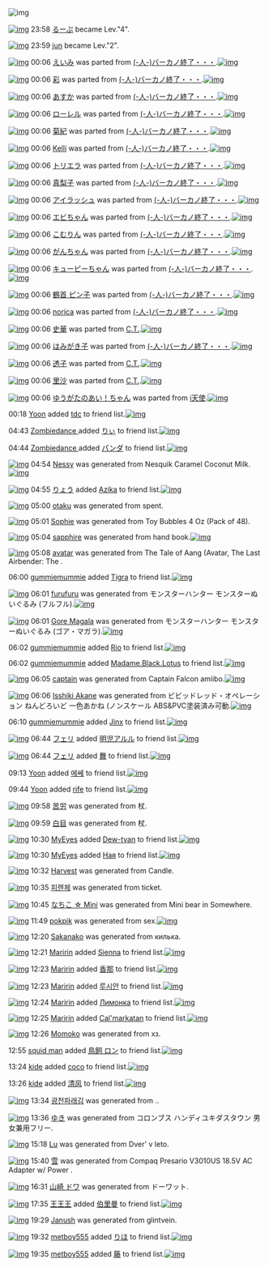 ![img](http://gdrive-cdn.herokuapp.com/537b65a5bc09f0000721dda7/512px-barcode.png)

[![img](http://www.deviantsart.com/1v26n5t.jpeg)](http://www.barcodekanojo.com/user/216150/%E3%82%8B%E3%83%BC%E3%81%B7) 23:58 [るーぷ](http://www.barcodekanojo.com/user/216150/%E3%82%8B%E3%83%BC%E3%81%B7) became Lev."4".

[![img](http://www.deviantsart.com/31qtr0u.jpeg)](http://www.barcodekanojo.com/user/236124/jun) 23:59 [jun](http://www.barcodekanojo.com/user/236124/jun) became Lev."2".

[![img](http://www.deviantsart.com/j8sn0v.png)](http://www.barcodekanojo.com/kanojo/2377797/%E3%81%88%E3%81%84%E3%81%BF) 00:06 [えいみ](http://www.barcodekanojo.com/kanojo/2377797/%E3%81%88%E3%81%84%E3%81%BF) was parted from [(-人-)バーカノ終了・・・](http://www.barcodekanojo.com/kanojo/2377797/%E3%81%88%E3%81%84%E3%81%BF).[![img](http://www.deviantsart.com/2670003.jpeg)](http://www.barcodekanojo.com/user/214696/%28-%E4%BA%BA-%29%E3%83%90%E3%83%BC%E3%82%AB%E3%83%8E%E7%B5%82%E4%BA%86%E3%83%BB%E3%83%BB%E3%83%BB) 

[![img](http://www.deviantsart.com/3h71c2.png)](http://www.barcodekanojo.com/kanojo/2825413/%E5%BD%A9) 00:06 [彩](http://www.barcodekanojo.com/kanojo/2825413/%E5%BD%A9) was parted from [(-人-)バーカノ終了・・・](http://www.barcodekanojo.com/kanojo/2825413/%E5%BD%A9).[![img](http://www.deviantsart.com/2670003.jpeg)](http://www.barcodekanojo.com/user/214696/%28-%E4%BA%BA-%29%E3%83%90%E3%83%BC%E3%82%AB%E3%83%8E%E7%B5%82%E4%BA%86%E3%83%BB%E3%83%BB%E3%83%BB) 

[![img](http://www.deviantsart.com/3lh5c0l.png)](http://www.barcodekanojo.com/kanojo/2851367/%E3%81%82%E3%81%99%E3%81%8B) 00:06 [あすか](http://www.barcodekanojo.com/kanojo/2851367/%E3%81%82%E3%81%99%E3%81%8B) was parted from [(-人-)バーカノ終了・・・](http://www.barcodekanojo.com/kanojo/2851367/%E3%81%82%E3%81%99%E3%81%8B).[![img](http://www.deviantsart.com/2670003.jpeg)](http://www.barcodekanojo.com/user/214696/%28-%E4%BA%BA-%29%E3%83%90%E3%83%BC%E3%82%AB%E3%83%8E%E7%B5%82%E4%BA%86%E3%83%BB%E3%83%BB%E3%83%BB) 

[![img](http://www.deviantsart.com/390o1re.png)](http://www.barcodekanojo.com/kanojo/2838068/%E3%83%AD%E3%83%BC%E3%83%AC%E3%83%AB) 00:06 [ローレル](http://www.barcodekanojo.com/kanojo/2838068/%E3%83%AD%E3%83%BC%E3%83%AC%E3%83%AB) was parted from [(-人-)バーカノ終了・・・](http://www.barcodekanojo.com/kanojo/2838068/%E3%83%AD%E3%83%BC%E3%83%AC%E3%83%AB).[![img](http://www.deviantsart.com/2670003.jpeg)](http://www.barcodekanojo.com/user/214696/%28-%E4%BA%BA-%29%E3%83%90%E3%83%BC%E3%82%AB%E3%83%8E%E7%B5%82%E4%BA%86%E3%83%BB%E3%83%BB%E3%83%BB) 

[![img](http://www.deviantsart.com/vnhnoo.png)](http://www.barcodekanojo.com/kanojo/2837288/%E8%8F%8A%E7%B4%80) 00:06 [菊紀](http://www.barcodekanojo.com/kanojo/2837288/%E8%8F%8A%E7%B4%80) was parted from [(-人-)バーカノ終了・・・](http://www.barcodekanojo.com/kanojo/2837288/%E8%8F%8A%E7%B4%80).[![img](http://www.deviantsart.com/2670003.jpeg)](http://www.barcodekanojo.com/user/214696/%28-%E4%BA%BA-%29%E3%83%90%E3%83%BC%E3%82%AB%E3%83%8E%E7%B5%82%E4%BA%86%E3%83%BB%E3%83%BB%E3%83%BB) 

[![img](http://www.deviantsart.com/1f2dhqi.png)](http://www.barcodekanojo.com/kanojo/2832089/Kelli) 00:06 [Kelli](http://www.barcodekanojo.com/kanojo/2832089/Kelli) was parted from [(-人-)バーカノ終了・・・](http://www.barcodekanojo.com/kanojo/2832089/Kelli).[![img](http://www.deviantsart.com/2670003.jpeg)](http://www.barcodekanojo.com/user/214696/%28-%E4%BA%BA-%29%E3%83%90%E3%83%BC%E3%82%AB%E3%83%8E%E7%B5%82%E4%BA%86%E3%83%BB%E3%83%BB%E3%83%BB) 

[![img](http://www.deviantsart.com/6od2jn.png)](http://www.barcodekanojo.com/kanojo/2837620/%E3%83%88%E3%83%AA%E3%82%A8%E3%83%A9) 00:06 [トリエラ](http://www.barcodekanojo.com/kanojo/2837620/%E3%83%88%E3%83%AA%E3%82%A8%E3%83%A9) was parted from [(-人-)バーカノ終了・・・](http://www.barcodekanojo.com/kanojo/2837620/%E3%83%88%E3%83%AA%E3%82%A8%E3%83%A9).[![img](http://www.deviantsart.com/2670003.jpeg)](http://www.barcodekanojo.com/user/214696/%28-%E4%BA%BA-%29%E3%83%90%E3%83%BC%E3%82%AB%E3%83%8E%E7%B5%82%E4%BA%86%E3%83%BB%E3%83%BB%E3%83%BB) 

[![img](http://www.deviantsart.com/1t4q6qs.png)](http://www.barcodekanojo.com/kanojo/2603776/%E7%9C%9F%E6%A2%A8%E5%AD%90) 00:06 [真梨子](http://www.barcodekanojo.com/kanojo/2603776/%E7%9C%9F%E6%A2%A8%E5%AD%90) was parted from [(-人-)バーカノ終了・・・](http://www.barcodekanojo.com/kanojo/2603776/%E7%9C%9F%E6%A2%A8%E5%AD%90).[![img](http://www.deviantsart.com/2670003.jpeg)](http://www.barcodekanojo.com/user/214696/%28-%E4%BA%BA-%29%E3%83%90%E3%83%BC%E3%82%AB%E3%83%8E%E7%B5%82%E4%BA%86%E3%83%BB%E3%83%BB%E3%83%BB) 

[![img](http://www.deviantsart.com/3js56vd.png)](http://www.barcodekanojo.com/kanojo/2603803/%E3%82%A2%E3%82%A4%E3%83%A9%E3%83%83%E3%82%B7%E3%83%A5) 00:06 [アイラッシュ](http://www.barcodekanojo.com/kanojo/2603803/%E3%82%A2%E3%82%A4%E3%83%A9%E3%83%83%E3%82%B7%E3%83%A5) was parted from [(-人-)バーカノ終了・・・](http://www.barcodekanojo.com/kanojo/2603803/%E3%82%A2%E3%82%A4%E3%83%A9%E3%83%83%E3%82%B7%E3%83%A5).[![img](http://www.deviantsart.com/2670003.jpeg)](http://www.barcodekanojo.com/user/214696/%28-%E4%BA%BA-%29%E3%83%90%E3%83%BC%E3%82%AB%E3%83%8E%E7%B5%82%E4%BA%86%E3%83%BB%E3%83%BB%E3%83%BB) 

[![img](http://www.deviantsart.com/s25v28.png)](http://www.barcodekanojo.com/kanojo/2600893/%E3%82%A8%E3%83%93%E3%81%A1%E3%82%83%E3%82%93) 00:06 [エビちゃん](http://www.barcodekanojo.com/kanojo/2600893/%E3%82%A8%E3%83%93%E3%81%A1%E3%82%83%E3%82%93) was parted from [(-人-)バーカノ終了・・・](http://www.barcodekanojo.com/kanojo/2600893/%E3%82%A8%E3%83%93%E3%81%A1%E3%82%83%E3%82%93).[![img](http://www.deviantsart.com/2670003.jpeg)](http://www.barcodekanojo.com/user/214696/%28-%E4%BA%BA-%29%E3%83%90%E3%83%BC%E3%82%AB%E3%83%8E%E7%B5%82%E4%BA%86%E3%83%BB%E3%83%BB%E3%83%BB) 

[![img](http://www.deviantsart.com/6kcajf.png)](http://www.barcodekanojo.com/kanojo/2855238/%E3%81%93%E3%82%80%E3%82%8A%E3%82%93) 00:06 [こむりん](http://www.barcodekanojo.com/kanojo/2855238/%E3%81%93%E3%82%80%E3%82%8A%E3%82%93) was parted from [(-人-)バーカノ終了・・・](http://www.barcodekanojo.com/kanojo/2855238/%E3%81%93%E3%82%80%E3%82%8A%E3%82%93).[![img](http://www.deviantsart.com/2670003.jpeg)](http://www.barcodekanojo.com/user/214696/%28-%E4%BA%BA-%29%E3%83%90%E3%83%BC%E3%82%AB%E3%83%8E%E7%B5%82%E4%BA%86%E3%83%BB%E3%83%BB%E3%83%BB) 

[![img](http://www.deviantsart.com/2dpub5d.png)](http://www.barcodekanojo.com/kanojo/2837614/%E3%81%8C%E3%82%93%E3%81%A1%E3%82%83%E3%82%93) 00:06 [がんちゃん](http://www.barcodekanojo.com/kanojo/2837614/%E3%81%8C%E3%82%93%E3%81%A1%E3%82%83%E3%82%93) was parted from [(-人-)バーカノ終了・・・](http://www.barcodekanojo.com/kanojo/2837614/%E3%81%8C%E3%82%93%E3%81%A1%E3%82%83%E3%82%93).[![img](http://www.deviantsart.com/2670003.jpeg)](http://www.barcodekanojo.com/user/214696/%28-%E4%BA%BA-%29%E3%83%90%E3%83%BC%E3%82%AB%E3%83%8E%E7%B5%82%E4%BA%86%E3%83%BB%E3%83%BB%E3%83%BB) 

[![img](http://www.deviantsart.com/3qu0dot.png)](http://www.barcodekanojo.com/kanojo/2802900/%E3%82%AD%E3%83%A5%E3%83%BC%E3%83%94%E3%83%BC%E3%81%A1%E3%82%83%E3%82%93) 00:06 [キューピーちゃん](http://www.barcodekanojo.com/kanojo/2802900/%E3%82%AD%E3%83%A5%E3%83%BC%E3%83%94%E3%83%BC%E3%81%A1%E3%82%83%E3%82%93) was parted from [(-人-)バーカノ終了・・・](http://www.barcodekanojo.com/kanojo/2802900/%E3%82%AD%E3%83%A5%E3%83%BC%E3%83%94%E3%83%BC%E3%81%A1%E3%82%83%E3%82%93).[![img](http://www.deviantsart.com/2670003.jpeg)](http://www.barcodekanojo.com/user/214696/%28-%E4%BA%BA-%29%E3%83%90%E3%83%BC%E3%82%AB%E3%83%8E%E7%B5%82%E4%BA%86%E3%83%BB%E3%83%BB%E3%83%BB) 

[![img](http://www.deviantsart.com/i487c4.png)](http://www.barcodekanojo.com/kanojo/621243/%E9%B6%B4%E9%A6%96%20%E3%83%94%E3%83%B3%E5%AD%90) 00:06 [鶴首 ピン子](http://www.barcodekanojo.com/kanojo/621243/%E9%B6%B4%E9%A6%96%20%E3%83%94%E3%83%B3%E5%AD%90) was parted from [(-人-)バーカノ終了・・・](http://www.barcodekanojo.com/kanojo/621243/%E9%B6%B4%E9%A6%96%20%E3%83%94%E3%83%B3%E5%AD%90).[![img](http://www.deviantsart.com/2670003.jpeg)](http://www.barcodekanojo.com/user/214696/%28-%E4%BA%BA-%29%E3%83%90%E3%83%BC%E3%82%AB%E3%83%8E%E7%B5%82%E4%BA%86%E3%83%BB%E3%83%BB%E3%83%BB) 

[![img](http://www.deviantsart.com/168ssst.png)](http://www.barcodekanojo.com/kanojo/2394228/norica) 00:06 [norica](http://www.barcodekanojo.com/kanojo/2394228/norica) was parted from [(-人-)バーカノ終了・・・](http://www.barcodekanojo.com/kanojo/2394228/norica).[![img](http://www.deviantsart.com/2670003.jpeg)](http://www.barcodekanojo.com/user/214696/%28-%E4%BA%BA-%29%E3%83%90%E3%83%BC%E3%82%AB%E3%83%8E%E7%B5%82%E4%BA%86%E3%83%BB%E3%83%BB%E3%83%BB) 

[![img](http://www.deviantsart.com/5171ka.png)](http://www.barcodekanojo.com/kanojo/2293896/%E5%8F%B2%E8%8F%AF) 00:06 [史華](http://www.barcodekanojo.com/kanojo/2293896/%E5%8F%B2%E8%8F%AF) was parted from [C.T.](http://www.barcodekanojo.com/kanojo/2293896/%E5%8F%B2%E8%8F%AF).[![img](http://www.deviantsart.com/fhrc6a.jpeg)](http://www.barcodekanojo.com/user/272165/C.T.) 

[![img](http://www.deviantsart.com/101ba12.png)](http://www.barcodekanojo.com/kanojo/71595/%E3%81%AF%E3%81%BF%E3%81%8C%E3%81%8D%E5%AD%90) 00:06 [はみがき子](http://www.barcodekanojo.com/kanojo/71595/%E3%81%AF%E3%81%BF%E3%81%8C%E3%81%8D%E5%AD%90) was parted from [(-人-)バーカノ終了・・・](http://www.barcodekanojo.com/kanojo/71595/%E3%81%AF%E3%81%BF%E3%81%8C%E3%81%8D%E5%AD%90).[![img](http://www.deviantsart.com/2670003.jpeg)](http://www.barcodekanojo.com/user/214696/%28-%E4%BA%BA-%29%E3%83%90%E3%83%BC%E3%82%AB%E3%83%8E%E7%B5%82%E4%BA%86%E3%83%BB%E3%83%BB%E3%83%BB) 

[![img](http://www.deviantsart.com/6195ia.png)](http://www.barcodekanojo.com/kanojo/3074285/%E9%80%8F%E5%AD%90) 00:06 [透子](http://www.barcodekanojo.com/kanojo/3074285/%E9%80%8F%E5%AD%90) was parted from [C.T.](http://www.barcodekanojo.com/kanojo/3074285/%E9%80%8F%E5%AD%90).[![img](http://www.deviantsart.com/fhrc6a.jpeg)](http://www.barcodekanojo.com/user/272165/C.T.) 

[![img](http://www.deviantsart.com/1dskmlj.png)](http://www.barcodekanojo.com/kanojo/2633387/%E9%87%8C%E6%B2%99) 00:06 [里沙](http://www.barcodekanojo.com/kanojo/2633387/%E9%87%8C%E6%B2%99) was parted from [C.T.](http://www.barcodekanojo.com/kanojo/2633387/%E9%87%8C%E6%B2%99).[![img](http://www.deviantsart.com/fhrc6a.jpeg)](http://www.barcodekanojo.com/user/272165/C.T.) 

[![img](http://www.deviantsart.com/1pnpcg1.png)](http://www.barcodekanojo.com/kanojo/1226625/%E3%82%86%E3%81%86%E3%81%8C%E3%81%9F%E3%81%AE%E3%81%82%E3%81%84%EF%BC%81%E3%81%A1%E3%82%83%E3%82%93) 00:06 [ゆうがたのあい！ちゃん](http://www.barcodekanojo.com/kanojo/1226625/%E3%82%86%E3%81%86%E3%81%8C%E3%81%9F%E3%81%AE%E3%81%82%E3%81%84%EF%BC%81%E3%81%A1%E3%82%83%E3%82%93) was parted from [i天使](http://www.barcodekanojo.com/kanojo/1226625/%E3%82%86%E3%81%86%E3%81%8C%E3%81%9F%E3%81%AE%E3%81%82%E3%81%84%EF%BC%81%E3%81%A1%E3%82%83%E3%82%93).[![img](http://www.deviantsart.com/2dsmm7l.jpeg)](http://www.barcodekanojo.com/user/207887/i%E5%A4%A9%E4%BD%BF) 

00:18 [Yoon](http://www.barcodekanojo.com/user/499970/Yoon) added [tdc](http://www.barcodekanojo.com/kanojo/2940145/tdc) to friend list.[![img](http://www.deviantsart.com/20ecbr8.png)](http://www.barcodekanojo.com/kanojo/2940145/tdc) 

04:43 [Zombiedance ](http://www.barcodekanojo.com/user/402703/Zombiedance%20) added [りぃ](http://www.barcodekanojo.com/kanojo/218182/%E3%82%8A%E3%81%83) to friend list.[![img](http://www.deviantsart.com/1l997bi.png)](http://www.barcodekanojo.com/kanojo/218182/%E3%82%8A%E3%81%83) 

04:44 [Zombiedance ](http://www.barcodekanojo.com/user/402703/Zombiedance%20) added [パンダ](http://www.barcodekanojo.com/kanojo/259596/%E3%83%91%E3%83%B3%E3%83%80) to friend list.[![img](http://www.deviantsart.com/2t195b6.png)](http://www.barcodekanojo.com/kanojo/259596/%E3%83%91%E3%83%B3%E3%83%80) 

[![img](http://www.deviantsart.com/11u8692.png)](http://www.barcodekanojo.com/kanojo/3192274/Nessy) 04:54 [Nessy](http://www.barcodekanojo.com/kanojo/3192274/Nessy) was generated from Nesquik Caramel Coconut Milk.[![img](http://www.deviantsart.com/2v19147.jpeg)](http://www.barcodekanojo.com/product_images/barcode/6017521/1422734039/Nesquik%20Caramel%20Coconut%20Milk.jpg) 

[![img](http://www.deviantsart.com/3uepgng.jpeg)](http://www.barcodekanojo.com/user/440386/%E3%82%8A%E3%82%87%E3%81%86) 04:55 [りょう](http://www.barcodekanojo.com/user/440386/%E3%82%8A%E3%82%87%E3%81%86) added [Azika](http://www.barcodekanojo.com/kanojo/2137724/Azika) to friend list.[![img](http://www.deviantsart.com/3m700gf.png)](http://www.barcodekanojo.com/kanojo/2137724/Azika) 

[![img](http://www.deviantsart.com/3gcl2hq.png)](http://www.barcodekanojo.com/kanojo/3192275/otaku) 05:00 [otaku](http://www.barcodekanojo.com/kanojo/3192275/otaku) was generated from spent.

[![img](http://www.deviantsart.com/9mut4a.png)](http://www.barcodekanojo.com/kanojo/3192276/Sophie) 05:01 [Sophie](http://www.barcodekanojo.com/kanojo/3192276/Sophie) was generated from Toy Bubbles 4 Oz (Pack of 48).

[![img](http://www.deviantsart.com/3b76tgm.png)](http://www.barcodekanojo.com/kanojo/3192277/sapphire) 05:04 [sapphire](http://www.barcodekanojo.com/kanojo/3192277/sapphire) was generated from hand book.[![img](http://www.deviantsart.com/18un0v6.jpeg)](http://www.barcodekanojo.com/product_images/barcode/6017525/1422734616/50x50xhand,P20book.jpg,qw=88,ah=88.pagespeed.ic.g8TGTA0hD3.jpg) 

[![img](http://www.deviantsart.com/20agkth.png)](http://www.barcodekanojo.com/kanojo/3192278/avatar) 05:08 [avatar](http://www.barcodekanojo.com/kanojo/3192278/avatar) was generated from The Tale of Aang (Avatar, The Last Airbender: The .

06:00 [gummiemummie](http://www.barcodekanojo.com/user/446474/gummiemummie) added [Tigra](http://www.barcodekanojo.com/kanojo/2779915/Tigra) to friend list.[![img](http://www.deviantsart.com/3vdd3dq.png)](http://www.barcodekanojo.com/kanojo/2779915/Tigra) 

[![img](http://www.deviantsart.com/ccvf3l.png)](http://www.barcodekanojo.com/kanojo/3192279/furufuru) 06:01 [furufuru](http://www.barcodekanojo.com/kanojo/3192279/furufuru) was generated from モンスターハンター モンスターぬいぐるみ (フルフル).[![img](http://www.deviantsart.com/1d8jmvs.jpeg)](http://www.barcodekanojo.com/product_images/barcode/6017528/1422738009/50x50x,PE3,P83,PA2,PE3,P83,PB3,PE3,P82,PB9,PE3,P82,PBF,PE3,P83,PBC,PE3,P83,P8F,PE3,P83,PB3,PE3,P82,PBF,PE3,P83,PBC,P20,PE3,P83,PA2,PE3,P83,PB3,PE3,P82,PB9,PE3,P82,PBF,PE3,P83,PBC,PE3,P81,PAC,PE3,P81,P84,PE3,P81,P90,PE3,P82,P8B,PE3,P81,PBF,P20,P28,PE3,P83,P95,PE3,P83,PAB,PE3,P83,P95,PE3,P83,PAB,P29.jpg,qw=88,ah=88.pagespeed.ic.Vg5vsn232c.jpg) 

[![img](http://www.deviantsart.com/l8fkqt.png)](http://www.barcodekanojo.com/kanojo/3192280/Gore%20Magala) 06:01 [Gore Magala](http://www.barcodekanojo.com/kanojo/3192280/Gore%20Magala) was generated from モンスターハンター モンスターぬいぐるみ (ゴア・マガラ).[![img](http://www.deviantsart.com/jm5dgn.jpeg)](http://www.barcodekanojo.com/product_images/barcode/6017529/1422738057/50x50x,PE3,P83,PA2,PE3,P83,PB3,PE3,P82,PB9,PE3,P82,PBF,PE3,P83,PBC,PE3,P83,P8F,PE3,P83,PB3,PE3,P82,PBF,PE3,P83,PBC,P20,PE3,P83,PA2,PE3,P83,PB3,PE3,P82,PB9,PE3,P82,PBF,PE3,P83,PBC,PE3,P81,PAC,PE3,P81,P84,PE3,P81,P90,PE3,P82,P8B,PE3,P81,PBF,P20,P28,PE3,P82,PB4,PE3,P82,PA2,PE3,P83,PBB,PE3,P83,P9E,PE3,P82,PAC,PE3,P83,PA9,P29.jpg,qw=88,ah=88.pagespeed.ic.pu83fP3E7b.jpg) 

06:02 [gummiemummie](http://www.barcodekanojo.com/user/446474/gummiemummie) added [Rio](http://www.barcodekanojo.com/kanojo/2727841/Rio) to friend list.[![img](http://www.deviantsart.com/2mcdl3m.png)](http://www.barcodekanojo.com/kanojo/2727841/Rio) 

06:02 [gummiemummie](http://www.barcodekanojo.com/user/446474/gummiemummie) added [Madame.Black.Lotus](http://www.barcodekanojo.com/kanojo/2760544/Madame.Black.Lotus) to friend list.[![img](http://www.deviantsart.com/thkkho.png)](http://www.barcodekanojo.com/kanojo/2760544/Madame.Black.Lotus) 

[![img](http://www.deviantsart.com/2le9fha.png)](http://www.barcodekanojo.com/kanojo/3192281/captain) 06:05 [captain](http://www.barcodekanojo.com/kanojo/3192281/captain) was generated from Captain Falcon amiibo.[![img](http://www.deviantsart.com/1clkj89.jpeg)](http://www.barcodekanojo.com/product_images/barcode/6017532/1422738278/50x50xCaptain,P20Falcon,P20amiibo.jpg,qw=88,ah=88.pagespeed.ic.RxM5tEAsrA.jpg) 

[![img](http://www.deviantsart.com/1p12elc.png)](http://www.barcodekanojo.com/kanojo/3192282/Isshiki%20Akane) 06:06 [Isshiki Akane](http://www.barcodekanojo.com/kanojo/3192282/Isshiki%20Akane) was generated from ビビッドレッド・オペレーション ねんどろいど 一色あかね (ノンスケール ABS&amp;PVC塗装済み可動.[![img](http://www.deviantsart.com/3v3sics.jpeg)](http://www.barcodekanojo.com/product_images/barcode/6017533/1422738330/50x50x,PE3,P83,P93,PE3,P83,P93,PE3,P83,P83,PE3,P83,P89,PE3,P83,PAC,PE3,P83,P83,PE3,P83,P89,PE3,P83,PBB,PE3,P82,PAA,PE3,P83,P9A,PE3,P83,PAC,PE3,P83,PBC,PE3,P82,PB7,PE3,P83,PA7,PE3,P83,PB3,P20,PE3,P81,PAD,PE3,P82,P93,PE3,P81,PA9,PE3,P82,P8D,PE3,P81,P84,PE3,P81,PA9,P20,PE4,PB8,P80,PE8,P89,PB2,PE3,P81,P82,PE3,P81,P8B,PE3,P81,PAD,P20,P28,PE3,P83,P8E,PE3,P83,PB3,PE3,P82,PB9,PE3,P82,PB1,PE3,P83,PBC,PE3,P83,PAB,P20ABS,P26PVC,PE5,PA1,P97,PE8,PA3,P85,PE6,PB8,P88,PE3,P81,PBF,PE5,P8F,PAF,PE5,P8B,P95.jpg,qw=88,ah=88.pagespeed.ic.KTfoVtCCJE.jpg) 

06:10 [gummiemummie](http://www.barcodekanojo.com/user/446474/gummiemummie) added [Jinx](http://www.barcodekanojo.com/kanojo/2841943/Jinx) to friend list.[![img](http://www.deviantsart.com/1ps6o1p.png)](http://www.barcodekanojo.com/kanojo/2841943/Jinx) 

[![img](http://www.deviantsart.com/2ekpk5a.jpeg)](http://www.barcodekanojo.com/user/12204/%E3%83%95%E3%82%A7%E3%83%AA) 06:44 [フェリ](http://www.barcodekanojo.com/user/12204/%E3%83%95%E3%82%A7%E3%83%AA) added [明児アルル](http://www.barcodekanojo.com/kanojo/3110497/%E6%98%8E%E5%85%90%E3%82%A2%E3%83%AB%E3%83%AB) to friend list.[![img](http://www.deviantsart.com/1d7ks1l.png)](http://www.barcodekanojo.com/kanojo/3110497/%E6%98%8E%E5%85%90%E3%82%A2%E3%83%AB%E3%83%AB) 

[![img](http://www.deviantsart.com/2ekpk5a.jpeg)](http://www.barcodekanojo.com/user/12204/%E3%83%95%E3%82%A7%E3%83%AA) 06:44 [フェリ](http://www.barcodekanojo.com/user/12204/%E3%83%95%E3%82%A7%E3%83%AA) added [舞](http://www.barcodekanojo.com/kanojo/2334491/%E8%88%9E) to friend list.[![img](http://www.deviantsart.com/2gq3a49.png)](http://www.barcodekanojo.com/kanojo/2334491/%E8%88%9E) 

09:13 [Yoon](http://www.barcodekanojo.com/user/499970/Yoon) added [에쎄](http://www.barcodekanojo.com/kanojo/2493030/%EC%97%90%EC%8E%84) to friend list.[![img](http://www.deviantsart.com/3qjr0bd.png)](http://www.barcodekanojo.com/kanojo/2493030/%EC%97%90%EC%8E%84) 

09:44 [Yoon](http://www.barcodekanojo.com/user/499970/Yoon) added [rife](http://www.barcodekanojo.com/kanojo/2659774/rife) to friend list.[![img](http://www.deviantsart.com/c4i80e.png)](http://www.barcodekanojo.com/kanojo/2659774/rife) 

[![img](http://www.deviantsart.com/2s9i8nj.png)](http://www.barcodekanojo.com/kanojo/3192283/%E8%8B%A6%E5%8A%B4) 09:58 [苦労](http://www.barcodekanojo.com/kanojo/3192283/%E8%8B%A6%E5%8A%B4) was generated from 杖.

[![img](http://www.deviantsart.com/d8dlea.png)](http://www.barcodekanojo.com/kanojo/3192284/%E7%99%BD%E7%9B%AE) 09:59 [白目](http://www.barcodekanojo.com/kanojo/3192284/%E7%99%BD%E7%9B%AE) was generated from 杖.

[![img](http://www.deviantsart.com/16qmqpj.jpeg)](http://www.barcodekanojo.com/user/445543/MyEyes) 10:30 [MyEyes](http://www.barcodekanojo.com/user/445543/MyEyes) added [Dew-tyan](http://www.barcodekanojo.com/kanojo/2475544/Dew-tyan) to friend list.[![img](http://www.deviantsart.com/2kcd5tm.png)](http://www.barcodekanojo.com/kanojo/2475544/Dew-tyan) 

[![img](http://www.deviantsart.com/16qmqpj.jpeg)](http://www.barcodekanojo.com/user/445543/MyEyes) 10:30 [MyEyes](http://www.barcodekanojo.com/user/445543/MyEyes) added [Ная](http://www.barcodekanojo.com/kanojo/1841566/%D0%9D%D0%B0%D1%8F) to friend list.[![img](http://www.deviantsart.com/3bcoreg.png)](http://www.barcodekanojo.com/kanojo/1841566/%D0%9D%D0%B0%D1%8F) 

[![img](http://www.deviantsart.com/2rhip5d.png)](http://www.barcodekanojo.com/kanojo/3192285/Harvest) 10:32 [Harvest](http://www.barcodekanojo.com/kanojo/3192285/Harvest) was generated from Candle.

[![img](http://www.deviantsart.com/3k2r256.png)](http://www.barcodekanojo.com/kanojo/3192286/%ED%94%BC%EB%A0%8C%EC%B2%B4) 10:35 [피렌체](http://www.barcodekanojo.com/kanojo/3192286/%ED%94%BC%EB%A0%8C%EC%B2%B4) was generated from ticket.

[![img](http://www.deviantsart.com/2k76l1k.png)](http://www.barcodekanojo.com/kanojo/3192287/%E3%81%AA%E3%81%A1%E3%81%93%20%E2%98%86%20Mini) 10:45 [なちこ ☆ Mini](http://www.barcodekanojo.com/kanojo/3192287/%E3%81%AA%E3%81%A1%E3%81%93%20%E2%98%86%20Mini) was generated from Mini bear in Somewhere.

[![img](http://www.deviantsart.com/31ibo9j.png)](http://www.barcodekanojo.com/kanojo/3192288/pokpik) 11:49 [pokpik](http://www.barcodekanojo.com/kanojo/3192288/pokpik) was generated from sex.[![img](http://www.deviantsart.com/38pa1e1.jpeg)](http://www.barcodekanojo.com/product_images/barcode/6017546/1422758891/50x50xsex.jpg,qw=88,ah=88.pagespeed.ic.99LbRUgKdy.jpg) 

[![img](http://www.deviantsart.com/371seq6.png)](http://www.barcodekanojo.com/kanojo/3192289/Sakanako) 12:20 [Sakanako](http://www.barcodekanojo.com/kanojo/3192289/Sakanako) was generated from килька.

[![img](http://www.deviantsart.com/gpbef.jpeg)](http://www.barcodekanojo.com/user/447314/Maririn) 12:21 [Maririn](http://www.barcodekanojo.com/user/447314/Maririn) added [Sienna](http://www.barcodekanojo.com/kanojo/2600803/Sienna) to friend list.[![img](http://www.deviantsart.com/37n01if.png)](http://www.barcodekanojo.com/kanojo/2600803/Sienna) 

[![img](http://www.deviantsart.com/gpbef.jpeg)](http://www.barcodekanojo.com/user/447314/Maririn) 12:23 [Maririn](http://www.barcodekanojo.com/user/447314/Maririn) added [香那](http://www.barcodekanojo.com/kanojo/351007/%E9%A6%99%E9%82%A3) to friend list.[![img](http://www.deviantsart.com/nf9k8u.png)](http://www.barcodekanojo.com/kanojo/351007/%E9%A6%99%E9%82%A3) 

[![img](http://www.deviantsart.com/gpbef.jpeg)](http://www.barcodekanojo.com/user/447314/Maririn) 12:23 [Maririn](http://www.barcodekanojo.com/user/447314/Maririn) added [루시안](http://www.barcodekanojo.com/kanojo/1454738/%EB%A3%A8%EC%8B%9C%EC%95%88) to friend list.[![img](http://www.deviantsart.com/2kbdel3.png)](http://www.barcodekanojo.com/kanojo/1454738/%EB%A3%A8%EC%8B%9C%EC%95%88) 

[![img](http://www.deviantsart.com/gpbef.jpeg)](http://www.barcodekanojo.com/user/447314/Maririn) 12:24 [Maririn](http://www.barcodekanojo.com/user/447314/Maririn) added [Лимонка](http://www.barcodekanojo.com/kanojo/2534682/%D0%9B%D0%B8%D0%BC%D0%BE%D0%BD%D0%BA%D0%B0) to friend list.[![img](http://www.deviantsart.com/1u64ftn.png)](http://www.barcodekanojo.com/kanojo/2534682/%D0%9B%D0%B8%D0%BC%D0%BE%D0%BD%D0%BA%D0%B0) 

[![img](http://www.deviantsart.com/gpbef.jpeg)](http://www.barcodekanojo.com/user/447314/Maririn) 12:25 [Maririn](http://www.barcodekanojo.com/user/447314/Maririn) added [Cal'markatan](http://www.barcodekanojo.com/kanojo/2503183/Cal%27markatan) to friend list.[![img](http://www.deviantsart.com/g45d6b.png)](http://www.barcodekanojo.com/kanojo/2503183/Cal%27markatan) 

[![img](http://www.deviantsart.com/2nfqbfl.png)](http://www.barcodekanojo.com/kanojo/3192290/Momoko) 12:26 [Momoko](http://www.barcodekanojo.com/kanojo/3192290/Momoko) was generated from хз.

12:55 [squid man](http://www.barcodekanojo.com/user/499975/squid%20man) added [鳥飼 ロン](http://www.barcodekanojo.com/kanojo/11828/%E9%B3%A5%E9%A3%BC%20%E3%83%AD%E3%83%B3) to friend list.[![img](http://www.deviantsart.com/2pq6pt.png)](http://www.barcodekanojo.com/kanojo/11828/%E9%B3%A5%E9%A3%BC%20%E3%83%AD%E3%83%B3) 

13:24 [kide](http://www.barcodekanojo.com/user/499977/kide) added [coco](http://www.barcodekanojo.com/kanojo/3024118/coco) to friend list.[![img](http://www.deviantsart.com/1mbpffq.png)](http://www.barcodekanojo.com/kanojo/3024118/coco) 

13:26 [kide](http://www.barcodekanojo.com/user/499977/kide) added [清风](http://www.barcodekanojo.com/kanojo/2525331/%E6%B8%85%E9%A3%8E) to friend list.[![img](http://www.deviantsart.com/42lcgj.png)](http://www.barcodekanojo.com/kanojo/2525331/%E6%B8%85%E9%A3%8E) 

[![img](http://www.deviantsart.com/79nkg0.png)](http://www.barcodekanojo.com/kanojo/3192291/%EA%B4%91%EC%B2%9C%ED%8C%8C%EB%9E%98%EA%B9%80) 13:34 [광천파래김](http://www.barcodekanojo.com/kanojo/3192291/%EA%B4%91%EC%B2%9C%ED%8C%8C%EB%9E%98%EA%B9%80) was generated from ..

[![img](http://www.deviantsart.com/prnbq9.png)](http://www.barcodekanojo.com/kanojo/3192292/%E3%82%86%E3%81%8D) 13:36 [ゆき](http://www.barcodekanojo.com/kanojo/3192292/%E3%82%86%E3%81%8D) was generated from コロンブス ハンディユキダスタウン 男女兼用フリー.

[![img](http://www.deviantsart.com/3l8uado.png)](http://www.barcodekanojo.com/kanojo/3192293/Lu) 15:18 [Lu](http://www.barcodekanojo.com/kanojo/3192293/Lu) was generated from Dver' v leto.

[![img](http://www.deviantsart.com/30evh6q.png)](http://www.barcodekanojo.com/kanojo/3192294/%E9%9B%AA) 15:40 [雪](http://www.barcodekanojo.com/kanojo/3192294/%E9%9B%AA) was generated from Compaq Presario V3010US 18.5V AC Adapter w/ Power .

[![img](http://www.deviantsart.com/3nd6p5c.png)](http://www.barcodekanojo.com/kanojo/3192295/%E5%B1%B1%E5%B4%8E%20%E3%83%89%E3%83%AF) 16:31 [山崎 ドワ](http://www.barcodekanojo.com/kanojo/3192295/%E5%B1%B1%E5%B4%8E%20%E3%83%89%E3%83%AF) was generated from ドーワット.

[![img](http://www.deviantsart.com/3d17pa9.jpeg)](http://www.barcodekanojo.com/user/499979/%E7%8E%8B%E7%8E%8B%E7%8E%8B) 17:35 [王王王](http://www.barcodekanojo.com/user/499979/%E7%8E%8B%E7%8E%8B%E7%8E%8B) added [伯里曼](http://www.barcodekanojo.com/kanojo/2616340/%E4%BC%AF%E9%87%8C%E6%9B%BC) to friend list.[![img](http://www.deviantsart.com/23sgaio.png)](http://www.barcodekanojo.com/kanojo/2616340/%E4%BC%AF%E9%87%8C%E6%9B%BC) 

[![img](http://www.deviantsart.com/3pbv3b5.png)](http://www.barcodekanojo.com/kanojo/3192296/Janush) 19:29 [Janush](http://www.barcodekanojo.com/kanojo/3192296/Janush) was generated from glintvein.

[![img](http://www.deviantsart.com/3bsa4q0.jpeg)](http://www.barcodekanojo.com/user/499982/metboy555) 19:32 [metboy555](http://www.barcodekanojo.com/user/499982/metboy555) added [りほ](http://www.barcodekanojo.com/kanojo/2339126/%E3%82%8A%E3%81%BB) to friend list.[![img](http://www.deviantsart.com/3a0lg39.png)](http://www.barcodekanojo.com/kanojo/2339126/%E3%82%8A%E3%81%BB) 

[![img](http://www.deviantsart.com/3bsa4q0.jpeg)](http://www.barcodekanojo.com/user/499982/metboy555) 19:35 [metboy555](http://www.barcodekanojo.com/user/499982/metboy555) added [藤](http://www.barcodekanojo.com/kanojo/2558333/%E8%97%A4) to friend list.[![img](http://www.deviantsart.com/ildqq0.png)](http://www.barcodekanojo.com/kanojo/2558333/%E8%97%A4) 

